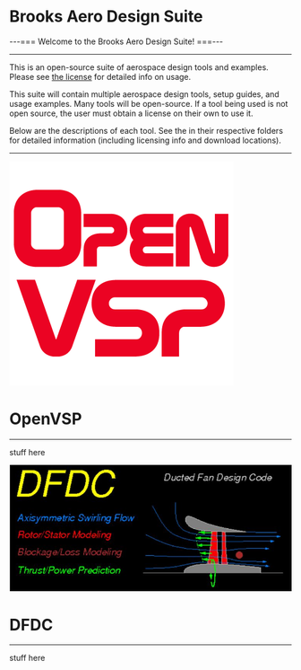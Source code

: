 # Brooks Aero Design Suite

---=== Welcome to the Brooks Aero Design Suite! ===---


--------------------------------------------
This is an open-source suite of aerospace design tools and examples.
Please see [the license](LICENSE.md) for detailed info on usage.

This suite will contain multiple aerospace design tools, setup guides,
and usage examples.
Many tools will be open-source. If a tool being used is not open source,
the user must obtain a license on their own to use it.

Below are the descriptions of each tool. See the <readme> in their
respective folders for detailed information (including licensing info
and download locations).

--------------------------------------------
![VSPlogo](OpenVSP/openvsplogo.png)
# OpenVSP
--------------------------------------------
stuff here

![DFDClogo](DFDC/dfdclogo.JPG)
# DFDC
--------------------------------------------
stuff here
